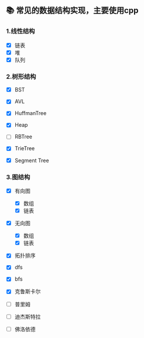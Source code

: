 ## :books: 常见的数据结构实现，主要使用cpp

### 1.线性结构

- [x] 链表
- [x] 堆
- [x] 队列

### 2.树形结构

- [x] BST
- [x] AVL
- [x] HuffmanTree
- [x] Heap

- [ ] RBTree
- [x] TrieTree
- [x] Segment Tree

### 3.图结构

- [x] 有向图
  - [x] 数组
  - [x] 链表
- [x] 无向图
  - [x] 数组
  - [x] 链表
- [x] 拓扑排序
- [x] dfs
- [x] bfs
- [x] 克鲁斯卡尔
- [ ] 普里姆
- [ ] 迪杰斯特拉
- [ ] 佛洛依德

